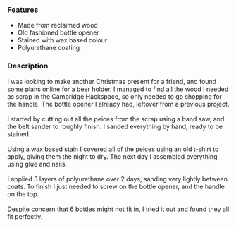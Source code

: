 ### Features

- Made from reclaimed wood
- Old fashioned bottle opener
- Stained with wax based colour
- Polyurethane coating

### Description

I was looking to make another Christmas present for a friend, and found some plans online for a beer holder.  I managed to find all the wood I needed as scrap in the Cambridge Hackspace, so only needed to go shopping for the handle.  The bottle opener I already had, leftover from a previous project.
<br/><br/>
I started by cutting out all the peices from the scrap using a band saw, and the belt sander to roughly finish.  I sanded everything by hand, ready to be stained.
<br/><br/>
Using a wax based stain I covered all of the peices using an old t-shirt to apply, giving them the night to dry. The next day I assembled everything using glue and nails.
<br/><br/>
I applied 3 layers of polyurethane over 2 days, sanding very lightly between coats. To finish I just needed to screw on the bottle opener, and the handle on the top.
<br><br/>
Despite concern that 6 bottles might not fit in, I tried it out and found they all fit perfectly.
